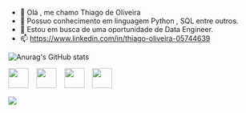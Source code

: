 - 👋 Olá , me chamo Thiago de Oliveira 
- 🌱 Possuo conhecimento em linguagem Python , SQL entre outros.
- 💞️ Estou em busca de uma oportunidade  de Data Engineer.
- 📫 https://www.linkedin.com/in/thiago-oliveira-05744639


![Anurag's GitHub stats](https://github-readme-stats.vercel.app/api?username=thiagolivalm&show_icons=true&theme=tokyonight)

<img src="https://cdn.jsdelivr.net/gh/devicons/devicon/icons/python/python-original.svg" width="40" height="40"/> &nbsp;&nbsp;  <img src="https://cdn.jsdelivr.net/gh/devicons/devicon/icons/mysql/mysql-original.svg" width="40" height="40" /> &nbsp;&nbsp; <img src="https://cdn.jsdelivr.net/gh/devicons/devicon/icons/mongodb/mongodb-plain-wordmark.svg" width="40" height="40" /> &nbsp;&nbsp; <img src="https://cdn.jsdelivr.net/gh/devicons/devicon/icons/git/git-original.svg" width="40" height="40" /> <div> <a href="https://www.linkedin.com/in/thiago-oliveira-05744639" target="_blank"><img src="https://img.shields.io/badge/-LinkedIn-%230077B5?style=for-the-badge&logo=linkedin&logoColor=white" target="_blank"></a>

